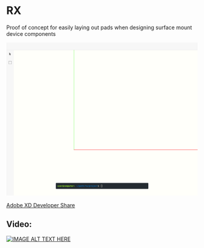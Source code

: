 # RX
Proof of concept for easily laying out pads when designing surface mount device components

![RX User Interface](https://github.com/rudolfexploration/RX/blob/master/pictures/rxUi.png)

[Adobe XD Developer Share](https://xd.adobe.com/spec/3d6c0123-5a88-43f8-5f85-765504780133-4b5d/)

## Video:
[![IMAGE ALT TEXT HERE](http://img.youtube.com/vi/YEmbNyuG6_U/0.jpg)](http://www.youtube.com/watch?v=YEmbNyuG6_U)

